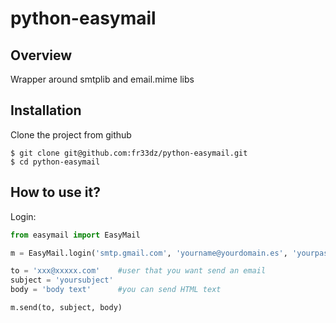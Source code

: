 # python-easymail

## Overview

Wrapper around smtplib and email.mime libs

## Installation

Clone the project from github

    $ git clone git@github.com:fr33dz/python-easymail.git
    $ cd python-easymail

## How to use it?

Login:

```python
from easymail import EasyMail

m = EasyMail.login('smtp.gmail.com', 'yourname@yourdomain.es', 'yourpassword')

to = 'xxx@xxxxx.com'    #user that you want send an email
subject = 'yoursubject'
body = 'body text'      #you can send HTML text

m.send(to, subject, body)

```
